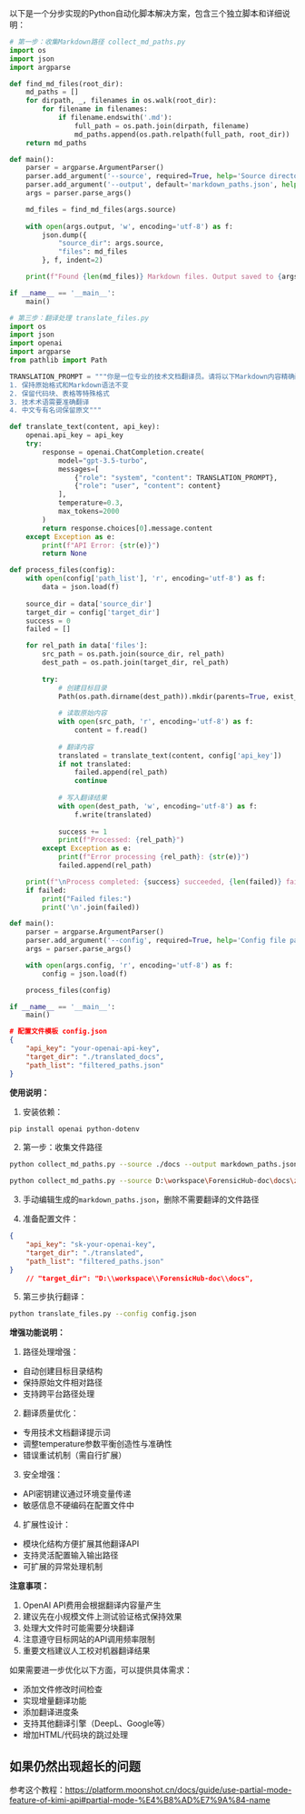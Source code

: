 以下是一个分步实现的Python自动化脚本解决方案，包含三个独立脚本和详细说明：

```python
# 第一步：收集Markdown路径 collect_md_paths.py
import os
import json
import argparse

def find_md_files(root_dir):
    md_paths = []
    for dirpath, _, filenames in os.walk(root_dir):
        for filename in filenames:
            if filename.endswith('.md'):
                full_path = os.path.join(dirpath, filename)
                md_paths.append(os.path.relpath(full_path, root_dir))
    return md_paths

def main():
    parser = argparse.ArgumentParser()
    parser.add_argument('--source', required=True, help='Source directory path')
    parser.add_argument('--output', default='markdown_paths.json', help='Output JSON path')
    args = parser.parse_args()

    md_files = find_md_files(args.source)
    
    with open(args.output, 'w', encoding='utf-8') as f:
        json.dump({
            "source_dir": args.source,
            "files": md_files
        }, f, indent=2)

    print(f"Found {len(md_files)} Markdown files. Output saved to {args.output}")

if __name__ == '__main__':
    main()
```

```python
# 第三步：翻译处理 translate_files.py
import os
import json
import openai
import argparse
from pathlib import Path

TRANSLATION_PROMPT = """你是一位专业的技术文档翻译员。请将以下Markdown内容精确翻译为英文，要求：
1. 保持原始格式和Markdown语法不变
2. 保留代码块、表格等特殊格式
3. 技术术语需要准确翻译
4. 中文专有名词保留原文"""

def translate_text(content, api_key):
    openai.api_key = api_key
    try:
        response = openai.ChatCompletion.create(
            model="gpt-3.5-turbo",
            messages=[
                {"role": "system", "content": TRANSLATION_PROMPT},
                {"role": "user", "content": content}
            ],
            temperature=0.3,
            max_tokens=2000
        )
        return response.choices[0].message.content
    except Exception as e:
        print(f"API Error: {str(e)}")
        return None

def process_files(config):
    with open(config['path_list'], 'r', encoding='utf-8') as f:
        data = json.load(f)
    
    source_dir = data['source_dir']
    target_dir = config['target_dir']
    success = 0
    failed = []

    for rel_path in data['files']:
        src_path = os.path.join(source_dir, rel_path)
        dest_path = os.path.join(target_dir, rel_path)
        
        try:
            # 创建目标目录
            Path(os.path.dirname(dest_path)).mkdir(parents=True, exist_ok=True)
            
            # 读取原始内容
            with open(src_path, 'r', encoding='utf-8') as f:
                content = f.read()
            
            # 翻译内容
            translated = translate_text(content, config['api_key'])
            if not translated:
                failed.append(rel_path)
                continue
            
            # 写入翻译结果
            with open(dest_path, 'w', encoding='utf-8') as f:
                f.write(translated)
            
            success += 1
            print(f"Processed: {rel_path}")
        except Exception as e:
            print(f"Error processing {rel_path}: {str(e)}")
            failed.append(rel_path)

    print(f"\nProcess completed: {success} succeeded, {len(failed)} failed")
    if failed:
        print("Failed files:")
        print('\n'.join(failed))

def main():
    parser = argparse.ArgumentParser()
    parser.add_argument('--config', required=True, help='Config file path')
    args = parser.parse_args()

    with open(args.config, 'r', encoding='utf-8') as f:
        config = json.load(f)

    process_files(config)

if __name__ == '__main__':
    main()
```

```json
# 配置文件模板 config.json
{
    "api_key": "your-openai-api-key",
    "target_dir": "./translated_docs",
    "path_list": "filtered_paths.json"
}
```

**使用说明：**

1. 安装依赖：
```bash
pip install openai python-dotenv
```

2. 第一步：收集文件路径
```bash
python collect_md_paths.py --source ./docs --output markdown_paths.json
```

```bash
python collect_md_paths.py --source D:\workspace\ForensicHub-doc\docs\zh --output markdown_paths.json
```

3. 手动编辑生成的`markdown_paths.json`，删除不需要翻译的文件路径

4. 准备配置文件：
```json
{
    "api_key": "sk-your-openai-key",
    "target_dir": "./translated",
    "path_list": "filtered_paths.json"
}
    // "target_dir": "D:\\workspace\\ForensicHub-doc\\docs",
```

5. 第三步执行翻译：
```bash
python translate_files.py --config config.json
```

**增强功能说明：**

1. 路径处理增强：
- 自动创建目标目录结构
- 保持原始文件相对路径
- 支持跨平台路径处理

2. 翻译质量优化：
- 专用技术文档翻译提示词
- 调整temperature参数平衡创造性与准确性
- 错误重试机制（需自行扩展）

3. 安全增强：
- API密钥建议通过环境变量传递
- 敏感信息不硬编码在配置文件中

4. 扩展性设计：
- 模块化结构方便扩展其他翻译API
- 支持灵活配置输入输出路径
- 可扩展的异常处理机制

**注意事项：**
1. OpenAI API费用会根据翻译内容量产生
2. 建议先在小规模文件上测试验证格式保持效果
3. 处理大文件时可能需要分块翻译
4. 注意遵守目标网站的API调用频率限制
5. 重要文档建议人工校对机器翻译结果

如果需要进一步优化以下方面，可以提供具体需求：
- 添加文件修改时间检查
- 实现增量翻译功能
- 添加翻译进度条
- 支持其他翻译引擎（DeepL、Google等）
- 增加HTML/代码块的跳过处理

## 如果仍然出现超长的问题
参考这个教程：https://platform.moonshot.cn/docs/guide/use-partial-mode-feature-of-kimi-api#partial-mode-%E4%B8%AD%E7%9A%84-name